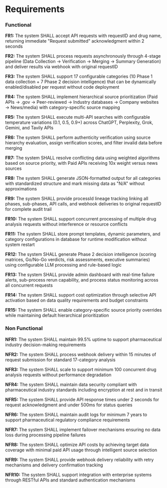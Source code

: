 # Requirements

### Functional

**FR1:** The system SHALL accept API requests with requestID and drug name, returning immediate "Request submitted" acknowledgment within 2 seconds

**FR2:** The system SHALL process requests asynchronously through 4-stage pipeline (Data Collection → Verification → Merging → Summary Generation) and deliver results via webhook with original requestID

**FR3:** The system SHALL support 17 configurable categories (10 Phase 1 data collection + 7 Phase 2 decision intelligence) that can be dynamically enabled/disabled per request without code deployment

**FR4:** The system SHALL implement hierarchical source prioritization (Paid APIs → .gov → Peer-reviewed → Industry databases → Company websites → News/media) with category-specific source mapping

**FR5:** The system SHALL execute multi-API searches with configurable temperature variations (0.1, 0.5, 0.9+) across ChatGPT, Perplexity, Grok, Gemini, and Tavily APIs

**FR6:** The system SHALL perform authenticity verification using source hierarchy evaluation, assign verification scores, and filter invalid data before merging

**FR7:** The system SHALL resolve conflicting data using weighted algorithms based on source priority, with Paid APIs receiving 10x weight versus news sources

**FR8:** The system SHALL generate JSON-formatted output for all categories with standardized structure and mark missing data as "N/A" without approximations

**FR9:** The system SHALL provide processId lineage tracking linking all phases, sub-phases, API calls, and webhook deliveries to original requestID for complete audit trail

**FR10:** The system SHALL support concurrent processing of multiple drug analysis requests without interference or resource conflicts

**FR11:** The system SHALL store prompt templates, dynamic parameters, and category configurations in database for runtime modification without system restart

**FR12:** The system SHALL generate Phase 2 decision intelligence (scoring matrices, Go/No-Go verdicts, risk assessments, executive summaries) using configurable LLM processing and rule-based logic

**FR13:** The system SHALL provide admin dashboard with real-time failure alerts, sub-process rerun capability, and process status monitoring across all concurrent requests

**FR14:** The system SHALL support cost optimization through selective API activation based on data quality requirements and budget constraints

**FR15:** The system SHALL enable category-specific source priority overrides while maintaining default hierarchical prioritization

### Non Functional

**NFR1:** The system SHALL maintain 99.5% uptime to support pharmaceutical industry decision-making requirements

**NFR2:** The system SHALL process webhook delivery within 15 minutes of request submission for standard 17-category analysis

**NFR3:** The system SHALL scale to support minimum 100 concurrent drug analysis requests without performance degradation

**NFR4:** The system SHALL maintain data security compliant with pharmaceutical industry standards including encryption at rest and in transit

**NFR5:** The system SHALL provide API response times under 2 seconds for request acknowledgment and under 500ms for status queries

**NFR6:** The system SHALL maintain audit logs for minimum 7 years to support pharmaceutical regulatory compliance requirements

**NFR7:** The system SHALL implement failover mechanisms ensuring no data loss during processing pipeline failures

**NFR8:** The system SHALL optimize API costs by achieving target data coverage with minimal paid API usage through intelligent source selection

**NFR9:** The system SHALL provide webhook delivery reliability with retry mechanisms and delivery confirmation tracking

**NFR10:** The system SHALL support integration with enterprise systems through RESTful APIs and standard authentication mechanisms
